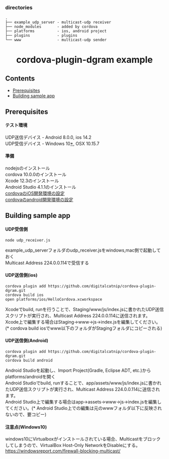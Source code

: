### directories
```
.
├── example_udp_server - multicast-udp receiver
├── node_modules       - added by cordova
├── platforms          - ios, android project
├── plugins            - plugins
└── www                - multicast-udp sender
```

<h1 align="center">
  cordova-plugin-dgram example
</h1>

## Contents

- [Prerequisites](#prerequisites)
- [Building sample app](#building-sample-app)

## <a name="prerequisites"></a> Prerequisites
#### テスト環境<br>
UDP送信デバイス - Android 8.0.0, ios 14.2<br>
UDP受信デバイス - Windows 10[\*](#warn), OSX 10.15.7<br>
#### 準備<br>
nodejsのインストール<br>
cordova 10.0.0のインストール<br>
Xcode 12.3のインストール<br>
Android Studio 4.1.1のインストール<br>
[cordovaのiOS開発環境の設定](https://cordova.apache.org/docs/en/latest/guide/platforms/ios/)<br>
[cordovaのandroid開発環境の設定](https://cordova.apache.org/docs/en/latest/guide/platforms/android/)<br>
## <a name="building-sample-app"></a> Building sample app
#### UDP受信側
```
node udp_receiver.js
```
example\_udp\_serverフォルダのudp\_receiver.jsをwindows,mac側で起動しておく<br>
Multicast Address 224.0.0.114で受信する<br>
#### UDP送信側(ios)
```
cordova plugin add https://github.com/digitalcatnip/cordova-plugin-dgram.git
cordova build ios
open platforms/ios/HelloCordova.xcworkspace
```
Xcodeでbuild, runを行うことで、Staging/www/js/index.jsに書かれたUDP送信スクリプトが実行され、Multicast Address 224.0.0.114に送信されます。<br>
Xcode上で編集する場合はStaging-\>www-\>js-\>index.jsを編集してください。(\* cordova build iosでwww以下のフォルダがStagingフォルダにコピーされる)<br>
#### UDP送信側(Android)
```
cordova plugin add https://github.com/digitalcatnip/cordova-plugin-dgram.git
cordova build android
```
Android Studioを起動し、Import Project(Gradle, Eclipse ADT, etc.)からplatforms/androidを開く<br>
Android Studioでbuild, runすることで、app/assets/www/js/index.jsに書かれたUDP送信スクリプトが実行され、Multicast Address 224.0.0.114に送信されます。<br>
Android Studio上で編集する場合はapp-\>assets-\>www-\>js-\>index.jsを編集してください。(\* Android Studio上での編集は元のwwwフォルダ以下に反映されないので、要コピー)<br>

#### <a name="warn"></a>注意点(Windows10)
windows10にVirtualboxがインストールされている場合、Multicastをブロックしてしまうので、VirtualBox Host-Only NetworkをDisableにする。<br>
https://windowsreport.com/firewall-blocking-multicast/
